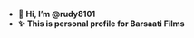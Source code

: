 - **👋** **Hi, I’m @rudy8101**
- **✨** **This is personal profile for Barsaati Films**
<!---
rudy8101/rudy8101 is a ✨ special ✨ repository because its `README.md` (this file) appears on your GitHub profile.
You can click the Preview link to take a look at your changes.
--->
